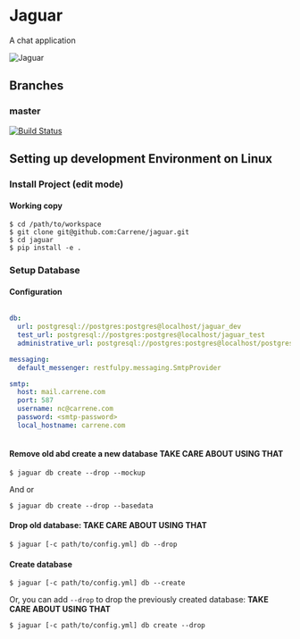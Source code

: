 
# Jaguar
A chat application

![Jaguar](https://img00.deviantart.net/0a9d/i/2010/343/9/6/jaguar_by_alannahily-d34ju3t.jpg)

## Branches

### master

[![Build Status](https://travis-ci.com/Carrene/jaguar.svg?token=JgyQwxgapUeYpgeJwWxz&branch=master)](https://travis-ci.com/Carrene/jaguar)

Setting up development Environment on Linux
----------------------------------

### Install Project (edit mode)

#### Working copy
    
    $ cd /path/to/workspace
    $ git clone git@github.com:Carrene/jaguar.git
    $ cd jaguar
    $ pip install -e .
 
### Setup Database

#### Configuration

```yaml

db:
  url: postgresql://postgres:postgres@localhost/jaguar_dev
  test_url: postgresql://postgres:postgres@localhost/jaguar_test
  administrative_url: postgresql://postgres:postgres@localhost/postgres

messaging:
  default_messenger: restfulpy.messaging.SmtpProvider

smtp:
  host: mail.carrene.com
  port: 587
  username: nc@carrene.com
  password: <smtp-password>
  local_hostname: carrene.com
   
```

#### Remove old abd create a new database **TAKE CARE ABOUT USING THAT**

    $ jaguar db create --drop --mockup

And or

    $ jaguar db create --drop --basedata 

#### Drop old database: **TAKE CARE ABOUT USING THAT**

    $ jaguar [-c path/to/config.yml] db --drop

#### Create database

    $ jaguar [-c path/to/config.yml] db --create

Or, you can add `--drop` to drop the previously created database: **TAKE CARE ABOUT USING THAT**

    $ jaguar [-c path/to/config.yml] db create --drop

